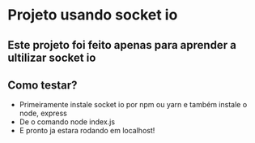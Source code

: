 # Projeto usando socket io

## Este projeto foi feito apenas para aprender a ultilizar socket io

## Como testar?
- Primeiramente instale socket io por npm ou yarn e também instale o node, express
- De o comando node index.js
- E pronto ja estara rodando em localhost!
